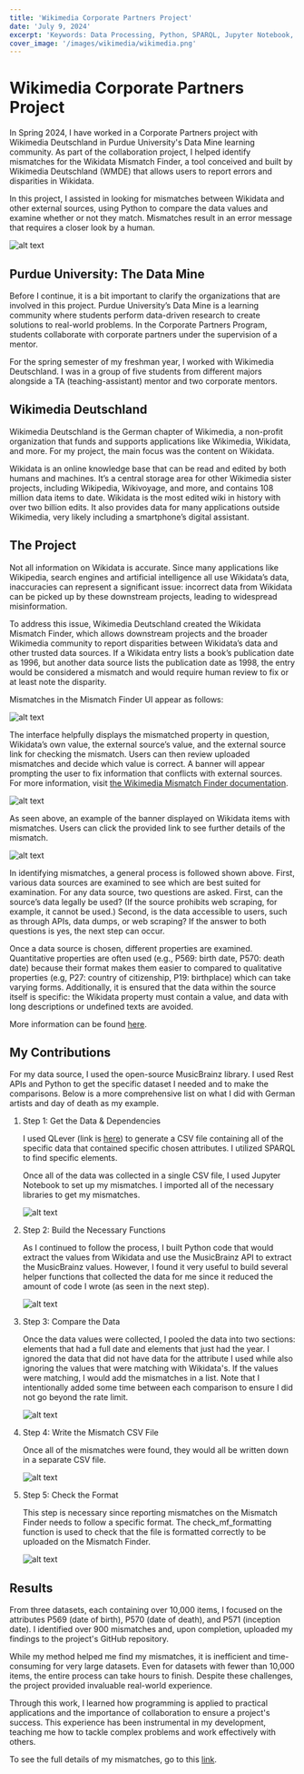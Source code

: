 ```yaml
---
title: 'Wikimedia Corporate Partners Project'
date: 'July 9, 2024'
excerpt: 'Keywords: Data Processing, Python, SPARQL, Jupyter Notebook, REST APIs, MusicBrainz'
cover_image: '/images/wikimedia/wikimedia.png'
---
```


# Wikimedia Corporate Partners Project

In Spring 2024, I have worked in a Corporate Partners project with Wikimedia Deutschland in Purdue University's Data Mine learning community.  As part of the collaboration project, I helped identify mismatches for the Wikidata Mismatch Finder, a tool conceived and built by Wikimedia Deutschland (WMDE) that allows users to report errors and disparities in Wikidata. 

In this project, I assisted in looking for mismatches between Wikidata and other external sources, using Python to compare the data values and examine whether or not they match. Mismatches result in an error message that requires a closer look by a human.

![alt text](/images/wikimedia/tdm_wikimedia.png)

## Purdue University: The Data Mine

Before I continue, it is a bit important to clarify the organizations that are involved in this project. Purdue University’s Data Mine is a learning community where students perform data-driven research to create solutions to real-world problems. In the Corporate Partners Program, students collaborate with corporate partners under the supervision of a mentor.

For the spring semester of my freshman year, I worked with Wikimedia Deutschland.  I was in a group of five students from different majors alongside a TA (teaching-assistant) mentor and two corporate mentors.

## Wikimedia Deutschland

Wikimedia Deutschland is the German chapter of Wikimedia, a non-profit organization that funds and supports applications like Wikimedia, Wikidata, and more.  For my project, the main focus was the content on Wikidata.

Wikidata is an online knowledge base that can be read and edited by both humans and machines. It’s a central storage area for other Wikimedia sister projects, including Wikipedia, Wikivoyage, and more, and contains 108 million data items to date. Wikidata is the most edited wiki in history with over two billion edits. It also provides data for many applications outside Wikimedia, very likely including a smartphone’s digital assistant. 

## The Project

Not all information on Wikidata is accurate. Since many applications like Wikipedia, search engines and artificial intelligence all use Wikidata’s data, inaccuracies can represent a significant issue: incorrect data from Wikidata can be picked up by these downstream projects, leading to widespread misinformation. 

To address this issue, Wikimedia Deutschland created the Wikidata Mismatch Finder, which allows downstream projects and the broader Wikimedia community to report disparities between Wikidata’s data and other trusted data sources. If a Wikidata entry lists a book’s publication date as 1996, but another data source lists the publication date as 1998, the entry would be considered a mismatch and would require human review to fix or at least note the disparity. 

Mismatches in the Mismatch Finder UI appear as follows:

![alt text](/images/wikimedia/mismatch_finder.png)

The interface helpfully displays the mismatched property in question, Wikidata’s own value, the external source’s value, and the external source link for checking the mismatch. Users can then review uploaded mismatches and decide which value is correct. A banner will appear prompting the user to fix information that conflicts with external sources. For more information, visit <a href = "https://www.wikidata.org/wiki/Wikidata:Mismatch_Finder">the Wikimedia Mismatch Finder documentation</a>. 

![alt text](/images/wikimedia/mismatch_ui.png)

As seen above, an example of the banner displayed on Wikidata items with mismatches. Users can click the provided link to see further details of the mismatch.

![alt text](/images/wikimedia/flowchart.png)

In identifying mismatches, a general process is followed shown above. First, various data sources are examined to see which are best suited for examination. For any data source, two questions are asked. First, can the source’s data legally be used? (If the source prohibits web scraping, for example, it cannot be used.) Second, is the data accessible to users, such as through APIs, data dumps, or web scraping? If the answer to both questions is yes, the next step can occur.

Once a data source is chosen, different properties are examined.   Quantitative properties are often used (e.g., P569: birth date, P570: death date) because their format makes them easier to compared to qualitative properties (e.g, P27: country of citizenship, P19: birthplace) which can take varying forms. Additionally, it is ensured that the data within the source itself is specific: the Wikidata property must contain a value, and data with long descriptions or undefined texts are avoided.

More information can be found  <a href = "https://github.com/Wikidata/Purdue-Data-Mine-2024"> here</a>.

## My Contributions

For my data source, I used the open-source MusicBrainz library.  I used Rest APIs and Python to get the specific dataset I needed and to make the comparisons.  Below is a more comprehensive list on what I did with German artists and day of death as my example.

1. Step 1: Get the Data & Dependencies

   I used QLever (link is <a href = "https://qlever.cs.uni-freiburg.de/wikidata">here</a>) to generate a CSV file containing all of the specific data that contained specific chosen attributes.  I utilized SPARQL to find specific elements.

   Once all of the data was collected in a single CSV file, I used Jupyter Notebook to set up my mismatches.  I imported all of the necessary libraries to get my mismatches.
   
   ![alt text](/images/wikimedia/step1.png)

2. Step 2: Build the Necessary Functions

   As I continued to follow the process, I built Python code that would extract the values from Wikidata and use the MusicBrainz API to extract the MusicBrainz values.  However, I found it very useful to build several helper functions that collected the data for me since it reduced the amount of code I wrote (as seen in the next step).

   ![alt text](/images/wikimedia/step2.png)

3. Step 3: Compare the Data

   Once the data values were collected, I pooled the data into two sections: elements that had a full date and elements that just had the year.  I ignored the data that did not have data for the attribute I used while also ignoring the values that were matching with Wikidata's.  If the values were matching, I would add the mismatches in a list.  Note that I intentionally added some time between each comparison to ensure I did not go beyond the rate limit.

   ![alt text](/images/wikimedia/step3.png)

4. Step 4: Write the Mismatch CSV File

   Once all of the mismatches were found, they would all be written down in a separate CSV file.  

   ![alt text](/images/wikimedia/step4.png)

5. Step 5: Check the Format

   This step is necessary since reporting mismatches on the Mismatch Finder needs to follow a specific format.  The check_mf_formatting function is used to check that the file is formatted correctly to be uploaded on the Mismatch Finder.

   ![alt text](/images/wikimedia/step5.png)

## Results

From three datasets, each containing over 10,000 items, I focused on the attributes P569 (date of birth), P570 (date of death), and P571 (inception date). I identified over 900 mismatches and, upon completion, uploaded my findings to the project's GitHub repository.

While my method helped me find my mismatches, it is inefficient and time-consuming for very large datasets. Even for datasets with fewer than 10,000 items, the entire process can take hours to finish. Despite these challenges, the project provided invaluable real-world experience.

Through this work, I learned how programming is applied to practical applications and the importance of collaboration to ensure a project's success. This experience has been instrumental in my development, teaching me how to tackle complex problems and work effectively with others.

To see the full details of my mismatches, go to this <a href = "https://github.com/LofiTea/Wikidata-Mismatches"> link</a>.